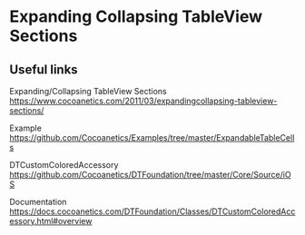 # Expanding Collapsing TableView Sections

## Useful links

Expanding/Collapsing TableView Sections
https://www.cocoanetics.com/2011/03/expandingcollapsing-tableview-sections/

Example
https://github.com/Cocoanetics/Examples/tree/master/ExpandableTableCells

DTCustomColoredAccessory
https://github.com/Cocoanetics/DTFoundation/tree/master/Core/Source/iOS

Documentation
https://docs.cocoanetics.com/DTFoundation/Classes/DTCustomColoredAccessory.html#overview
